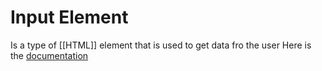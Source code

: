 # Input Element
Is a type of [[HTML]] element that is used to get data fro the user
Here is the [documentation](https://developer.mozilla.org/en-US/docs/Web/HTML/Element/input)
